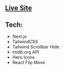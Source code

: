 <h2><a href="/">Live Site</a></h2>
  
  <h2>Tech:</h2>
  <ul>
    <li>Next.js</li>
    <li>TailwindCSS</li>
    <li>Tailwind Scrollbar Hide</li>
    <li>tmdb.org API</li>
    <li>Hero Icons</li>
    <li> React Flip Move</li>
  </ul>
